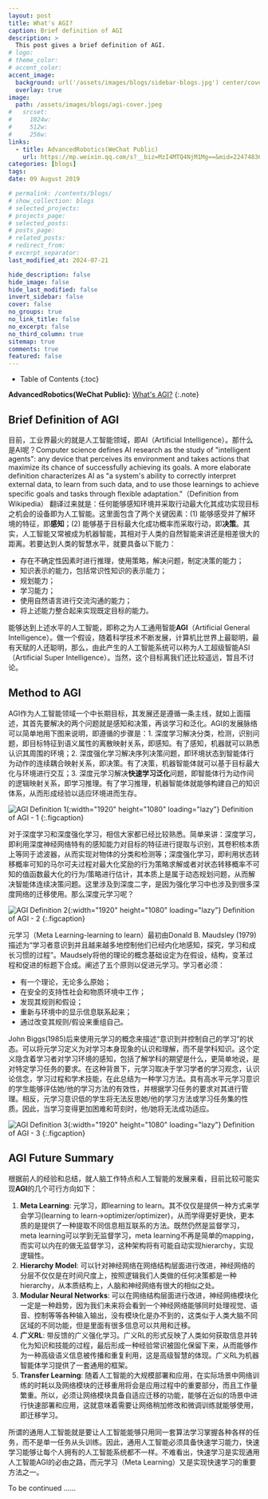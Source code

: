 ```yaml
---
layout: post
title: What's AGI?
caption: Brief definition of AGI
description: >
  This post gives a brief definition of AGI.
# logo:
# theme_color:
# accent_color:
accent_image:
  background: url('/assets/images/blogs/sidebar-blogs.jpg') center/cover
  overlay: true
image:
  path: /assets/images/blogs/agi-cover.jpeg
#   srcset:
#     1024w:
#     512w:
#     256w:
links:
  - title: AdvancedRobotics(WeChat Public)
    url: https://mp.weixin.qq.com/s?__biz=MzI4MTQ4NjM1Mg==&mid=2247483694&idx=1&sn=d142dfce3b1fdddda302fd2ff331e9a4&chksm=eba93451dcdebd47080855aad82dbc45e7bc7c03b3779bddc546d51645fda45d27e7638c85eb&token=1977923450&lang=zh_CN#rd
categories: [blogs]
tags:
date: 09 August 2019

# permalink: /contents/blogs/
# show_collection: blogs
# selected_projects:
# projects_page:
# selected_posts:
# posts_page:
# related_posts:
# redirect_from:
# excerpt_separator:
last_modified_at: 2024-07-21

hide_description: false
hide_image: false
hide_last_modified: false
invert_sidebar: false
cover: false
no_groups: true
no_link_title: false
no_excerpt: false
no_third_column: true
sitemap: true
comments: true
featured: false
---
```


- Table of Contents
{:toc}

**AdvancedRobotics(WeChat Public):** [What's AGI?](https://mp.weixin.qq.com/s?__biz=MzI4MTQ4NjM1Mg==&mid=2247483694&idx=1&sn=d142dfce3b1fdddda302fd2ff331e9a4&chksm=eba93451dcdebd47080855aad82dbc45e7bc7c03b3779bddc546d51645fda45d27e7638c85eb&token=1977923450&lang=zh_CN#rd)
{:.note}

## Brief Definition of AGI

目前，工业界最火的就是人工智能领域，即AI（Artificial Intelligence）。那什么是AI呢？Computer science defines AI research as the study of "intelligent agents": any device that perceives its environment and takes actions that maximize its chance of successfully achieving its goals. A more elaborate definition characterizes AI as "a system's ability to correctly interpret external data, to learn from such data, and to use those learnings to achieve specific goals and tasks through flexible adaptation."（Definition from Wikipedia） 翻译过来就是：任何能够感知环境并采取行动最大化其成功实现目标之机会的设备即为人工智能。这里面包含了两个关键因素：(1) 能够感受并了解环境的特征，即**感知**；(2) 能够基于目标最大化成功概率而采取行动，即**决策**。其实，人工智能又常被成为机器智能，其相对于人类的自然智能来讲还是相差很大的距离。若要达到人类的智慧水平，就要具备以下能力：
- 存在不确定性因素时进行推理，使用策略，解决问题，制定决策的能力；
- 知识表示的能力，包括常识性知识的表示能力；
- 规划能力；
- 学习能力；
- 使用自然语言进行交流沟通的能力；
- 将上述能力整合起来实现既定目标的能力。

能够达到上述水平的人工智能，即称之为人工通用智能**AGI**（Artificial General Intelligence）。做一个假设，随着科学技术不断发展，计算机比世界上最聪明，最有天赋的人还聪明，那么，由此产生的人工智能系统可以称为人工超级智能ASI（Artificial Super Intelligence）。当然，这个目标离我们还比较遥远，暂且不讨论。

## Method to AGI

AGI作为人工智能领域一个中长期目标，其发展还是遵循一条主线，就如上面描述，其首先要解决的两个问题就是感知和决策，再谈学习和泛化。AGI的发展脉络可以简单地用下图来说明，即遵循的步骤是：1. 深度学习解决分类，检测，识别问题，即目标特征到语义属性的离散映射关系，即感知。有了感知，机器就可以熟悉认识其周围的环境；2. 深度强化学习解决序列决策问题，即环境状态到智能体行为动作的连续耦合映射关系，即决策。有了决策，机器智能体就可以基于目标最大化与环境进行交互；3. 深度元学习解决**快速学习泛化**问题，即智能体行为动作间的逻辑映射关系，即学习推理。有了学习推理，机器智能体就能够构建自己的知识体系，从而形成经验以适应环境进而生存。

![AGI Definition 1](/assets/images/blogs/agi-definition-1.png){:width="1920" height="1080" loading="lazy"}
Definition of AGI - 1
{:.figcaption}

对于深度学习和深度强化学习，相信大家都已经比较熟悉。简单来讲：深度学习，即利用深度神经网络特有的感知能力对目标的特征进行提取与识别，其卷积核本质上等同于滤波器，从而实现对物体的分类和检测等；深度强化学习，即利用状态转移概率可知的马尔可夫过程对最大化奖励的行为策略求解或者对状态转移概率不可知的值函数最大化的行为/策略进行估计，其本质上是属于动态规划问题，从而解决智能体连续决策问题。这里涉及到深度二字，是因为强化学习中也涉及到很多深度网络的迁移使用。那么深度元学习呢？

![AGI Definition 2](/assets/images/blogs/agi-definition-2.jpg){:width="1920" height="1080" loading="lazy"}
Definition of AGI - 2
{:.figcaption}

元学习（Meta Learning-learning to learn）最初由Donald B. Maudsley (1979) 描述为“学习者意识到并且越来越多地控制他们已经内化地感知，探究，学习和成长习惯的过程”。Maudsely将他的理论的概念基础设定为在假设，结构，变革过程和促进的标题下合成。阐述了五个原则以促进元学习。学习者必须：
- 有一个理论，无论多么原始；
- 在安全的支持性社会和物质环境中工作；
- 发现其规则和假设；
- 重新与环境中的显示信息联系起来；
- 通过改变其规则/假设来重组自己。

John Biggs(1985)后来使用元学习的概念来描述“意识到并控制自己的学习”的状态。可以将元学习定义为对学习本身现象的认识和理解，而不是学科知识。这个定义隐含着学习者对学习环境的感知，包括了解学科的期望是什么，更简单地说，是对特定学习任务的要求。在这种背景下，元学习取决于学习学者的学习观念，认识论信念，学习过程和学术技能，在此总结为一种学习方法。具有高水平元学习意识的学生能够评估她/他的学习方法的有效性，并根据学习任务的要求对其进行管理。相反，元学习意识低的学生将无法反思她/他的学习方法或学习任务集的性质。因此，当学习变得更加困难和苛刻时，他/她将无法成功适应。

![AGI Definition 3](/assets/images/blogs/agi-definition-3.jpg){:width="1920" height="1080" loading="lazy"}
Definition of AGI - 3
{:.figcaption}

## AGI Future Summary

根据前人的经验和总结，就人脑工作特点和人工智能的发展来看，目前比较可能实现**AGI**的几个可行方向如下：
1. **Meta Learning**: 元学习，即learning to learn。其不仅仅是提供一种方式来学会学习(learning to learn->optimizer/optimizer)，从而学得更好更快，更本质的是提供了一种提取不同信息相互联系的方法。既然仍然是监督学习，meta learning可以学到无监督学习，meta learning不再是简单的mapping，而实可以内在的做无监督学习，这种架构将有可能自动实现hierarchy，实现逻辑性。
2. **Hierarchy Model**: 可以针对神经网络在网络结构层面进行改进，神经网络的分层不仅仅是在时间尺度上，按照逻辑我们人类做的任何决策都是一种hierarchy，从本质结构上，人脑和神经网络有很大的相似之处。
3. **Modular Neural Networks**: 可以在网络结构层面进行改进，神经网络模块化一定是一种趋势，因为我们未来将会看到一个神经网络能够同时处理视觉、语音、控制等等各种输入输出，没有模块化是办不到的，这类似于人类大脑不同区域的不同功能，但是里面有很多信息可以共用和迁移。
4. **广义RL**: 带反馈的广义强化学习。广义RL的形式反映了人类如何获取信息并转化为知识和技能的过程，最后形成一种经验常识被固化保留下来，从而能够作为一种高级语义信息被传播和重复利用，这是高级智慧的体现。广义RL为机器智能体学习提供了一套通用的框架。
5. **Transfer Learning**: 随着人工智能的大规模部署和应用，在实际场景中网络训练的时耗以及网络模块的迁移重用将会是应用过程中的重要部分，而且工作量繁重。所以，必须让网络模块具备自适应迁移的功能，能够在近似的场景中进行快速部署和应用，这就意味着需要让网络稍加修改和微调训练就能够使用，即迁移学习。

所谓的通用人工智能就是要让人工智能能够只用同一套算法学习掌握各种各样的任务，而不是单一任务从头训练。因此，通用人工智能必须具备快速学习能力，快速学习能够让每个人拥有的人工智能系统都不一样。不难看出，快速学习是实现通用人工智能AGI的必由之路，而元学习（Meta Learning）又是实现快速学习的重要方法之一。

To be continued ......
